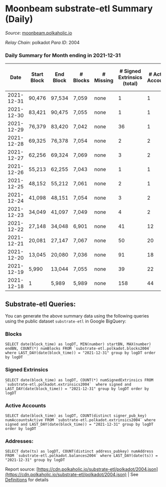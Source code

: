 # Moonbeam substrate-etl Summary (Daily)

_Source_: [moonbeam.polkaholic.io](https://moonbeam.polkaholic.io)

*Relay Chain*: polkadot
*Para ID*: 2004



### Daily Summary for Month ending in 2021-12-31


| Date | Start Block | End Block | # Blocks | # Missing | # Signed Extrinsics (total) | # Active Accounts | # Addresses with Balances | # Events | # Transfers | # XCM Transfers In | # XCM Transfers Out |
| ---- | ----------- | --------- | -------- | --------- | --------------------------- | ----------------- | ------------------------- | -------- | ----------- | ------------------ | ------------------- |
| 2021-12-31 | 90,476 | 97,534 | 7,059 | none  | 1 | 1 | 169 | 21,723 |   |   |   |
| 2021-12-30 | 83,421 | 90,475 | 7,055 | none  | 1 | 1 |  | 21,715 |   |   |   |
| 2021-12-29 | 76,379 | 83,420 | 7,042 | none  | 36 | 1 |  | 22,170 |   |   |   |
| 2021-12-28 | 69,325 | 76,378 | 7,054 | none  | 2 | 2 |  | 21,713 |   |   |   |
| 2021-12-27 | 62,256 | 69,324 | 7,069 | none  | 3 | 2 |  | 21,766 |   |   |   |
| 2021-12-26 | 55,213 | 62,255 | 7,043 | none  | 1 | 1 |  | 21,540 |   |   |   |
| 2021-12-25 | 48,152 | 55,212 | 7,061 | none  | 2 | 1 |  | 21,735 |   |   |   |
| 2021-12-24 | 41,098 | 48,151 | 7,054 | none  | 3 | 2 |  | 21,723 |   |   |   |
| 2021-12-23 | 34,049 | 41,097 | 7,049 | none  | 4 | 2 |  | 21,706 |   |   |   |
| 2021-12-22 | 27,148 | 34,048 | 6,901 | none  | 41 | 12 |  | 21,480 | 1 ($32,074.30) |   |   |
| 2021-12-21 | 20,081 | 27,147 | 7,067 | none  | 50 | 20 |  | 21,689 |   |   |   |
| 2021-12-20 | 13,045 | 20,080 | 7,036 | none  | 91 | 18 |  | 21,799 |   |   |   |
| 2021-12-19 | 5,990 | 13,044 | 7,055 | none  | 39 | 22 |  | 21,513 |   |   |   |
| 2021-12-18 | 1 | 5,989 | 5,989 | none  | 158 | 44 |  | 18,989 | 80 ($814,763,788.92) |   |   |

## Substrate-etl Queries:
You can generate the above summary data using the following queries using the public dataset `substrate-etl` in Google BigQuery:


### Blocks
```
SELECT date(block_time) as logDT, MIN(number) startBN, MAX(number) endBN, COUNT(*) numBlocks FROM `substrate-etl.polkadot.blocks2004`  where LAST_DAY(date(block_time)) = "2021-12-31" group by logDT order by logDT
```


### Signed Extrinsics
```
SELECT date(block_time) as logDT, COUNT(*) numSignedExtrinsics FROM `substrate-etl.polkadot.extrinsics2004`  where signed and LAST_DAY(date(block_time)) = "2021-12-31" group by logDT order by logDT
```


### Active Accounts
```
SELECT date(block_time) as logDT, COUNT(distinct signer_pub_key) numAccountsActive FROM `substrate-etl.polkadot.extrinsics2004` where signed and LAST_DAY(date(block_time)) = "2021-12-31" group by logDT order by logDT
```


### Addresses:
```
SELECT date(ts) as logDT, COUNT(distinct address_pubkey) numAddress FROM `substrate-etl.polkadot.balances2004` where LAST_DAY(date(ts)) = "2021-12-31" group by logDT
```



Report source: [https://cdn.polkaholic.io/substrate-etl/polkadot/2004.json](https://cdn.polkaholic.io/substrate-etl/polkadot/2004.json) | See [Definitions](/DEFINITIONS.md) for details
